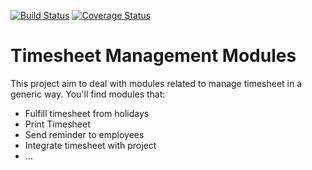 [![Build Status](https://travis-ci.org/OCA/hr-timesheet.svg?branch=7.0)](https://travis-ci.org/OCA/hr-timesheet)
[![Coverage Status](https://img.shields.io/coveralls/OCA/hr-timesheet.svg)](https://coveralls.io/r/OCA/hr-timesheet?branch=7.0)

Timesheet Management Modules
===========================

This project aim to deal with modules related to manage timesheet in a generic way. You'll find modules that:

 - Fulfill timesheet from holidays
 - Print Timesheet
 - Send reminder to employees
 - Integrate timesheet with project
 - ...

